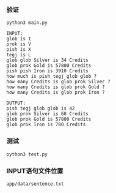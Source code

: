 ### 验证
    
    python3 main.py

    INPUT:
    glob is I
    prok is V
    pish is X
    tegj is L
    glob glob Silver is 34 Credits
    glob prok Gold is 57800 Credits
    pish pish Iron is 3910 Credits
    how much is pish tegj glob glob ?
    how many Credits is glob prok Silver ?
    how many Credits is glob prok Gold ?
    how many Credits is glob prok Iron ?

    OUTPUT:
    pish tegj glob glob is 42
    glob prok Silver is 68 Credits
    glob prok Gold is 57800 Credits
    glob prok Iron is 780 Credits


### 测试

    python3 test.py


### INPUT语句文件位置

    app/data/sentence.txt
